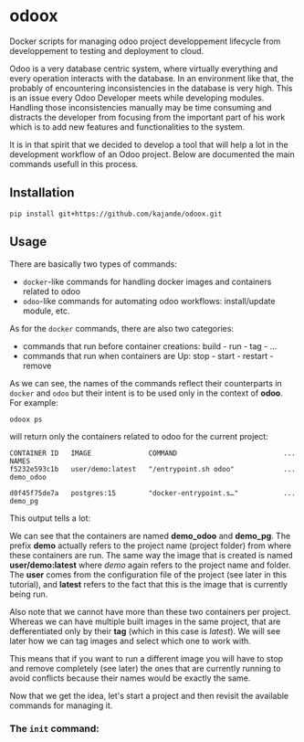# odoox
Docker scripts for managing odoo project developpement lifecycle from developpement to testing and deployment to cloud.

Odoo is a very database centric system, where virtually everything and every operation interacts with the database. In an environment like that, the probably of encountering inconsistencies in the database is very high. This is an issue every Odoo Developer meets while developing modules. Handling those inconsistencies manually may be time consuming and distracts the developer from focusing from the important part of his work which is to add new features and functionalities to the system.

It is in that spirit that we decided to develop a tool that will help a lot in the development workflow of an Odoo project. Below are documented the main commands usefull in this process.

## Installation

```
pip install git+https://github.com/kajande/odoox.git
```

## Usage
There are basically two types of commands:
- `docker`-like commands for handling docker images and containers related to odoo
- `odoo`-like commands for automating odoo workflows: install/update module, etc.

As for the `docker` commands, there are also two categories:
- commands that run before container creations: build - run - tag - ...
- commands that run when containers are Up: stop - start - restart - remove

As we can see, the names of the commands reflect their counterparts in `docker` and `odoo` but their intent is to be used only in the context of **odoo**. For example:
```shell
odoox ps
```
will return only the containers related to odoo for the current project:
```
CONTAINER ID   IMAGE              COMMAND                          ...              NAMES
f5232e593c1b   user/demo:latest   "/entrypoint.sh odoo"            ...              demo_odoo

d0f45f75de7a   postgres:15        "docker-entrypoint.s…"           ...              demo_pg
```

This output tells a lot:

We can see that the containers are named **demo_odoo** and **demo_pg**. The prefix **demo** actually refers to the project name (project folder) from where these containers are run. The same way the image that is created is named **user/demo:latest** where *demo* again refers to the project name and folder. The **user** comes from the configuration file of the project (see later in this tutorial), and **latest** refers to the fact that this is the image that is currently being run.

Also note that we cannot have more than these two containers per project. Whereas we can have multiple built images in the same project, that are defferentiated only by their **tag** (which in this case is *latest*). We will see later how we can tag images and select which one to work with.

This means that if you want to run a different image you will have to stop and remove completely (see later) the ones that are currently running to avoid conflicts because their names would be exactly the same.

Now that we get the idea, let's start a project and then revisit the available commands for managing it.

### The `init` command: